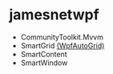 # jamesnetwpf

- CommunityToolkit.Mvvm
- SmartGrid [(WpfAutoGrid)](https://github.com/carbonrobot/wpf-autogrid)
- SmartContent
- SmartWindow
